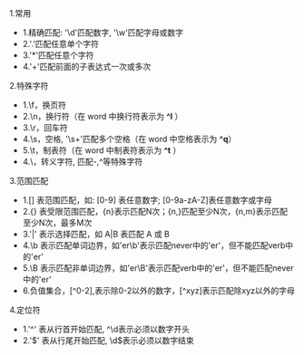 1.常用
- 1.精确匹配: '\d'匹配数字, '\w'匹配字母或数字
- 2.'.'匹配任意单个字符
- 3.'*'匹配任意个字符
- 4.'+'匹配前面的子表达式一次或多次


2.特殊字符
- 1.\f，换页符
- 2.\n，换行符（在 word 中换行符表示为 **^l** ）
- 3.\r，回车符
- 4.\s，空格, '\s+'匹配多个空格（在 word 中空格表示为 **^q**）
- 5.\t，制表符（在 word 中制表符表示为 **^t** ）
- 4.\，转义字符, 匹配\-,\^等特殊字符

3.范围匹配
- 1.[] 表范围匹配，如: [0-9] 表任意数字; [0-9a-zA-Z]表任意数字或字母
- 2.{} 表受限范围匹配，{n}表示匹配N次；{n,}匹配至少N次，{n,m}表示匹配至少N次，最多M次
- 3.'|' 表示选择匹配，如 A|B 表匹配 A 或 B
- 4.\b 表示匹配单词边界，如'er\b'表示匹配never中的'er'，但不能匹配verb中的'er'
- 5.\B 表示匹配非单词边界，如'er\B'表示匹配verb中的'er'，但不能匹配never中的'er'
- 6.负值集合，[^0-2],表示除0-2以外的数字，[^xyz]表示匹配除xyz以外的字母

4.定位符
- 1.'^' 表从行首开始匹配, ^\d表示必须以数字开头
- 2.'$' 表从行尾开始匹配, \d$表示必须以数字结束
